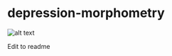 # depression-morphometry

![alt text](https://upload.wikimedia.org/wikipedia/commons/2/27/Prairie_pothole.jpg)

Edit to readme
